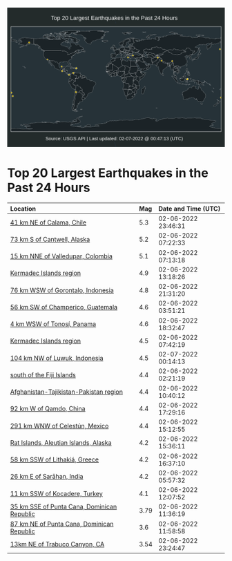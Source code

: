 ![Map](./map.png)

# Top 20 Largest Earthquakes in the Past 24 Hours

| Location | Mag | Date and Time (UTC) |
|:---|:---|:---|
| [41 km NE of Calama, Chile](https://earthquake.usgs.gov/earthquakes/eventpage/us7000gin7) | 5.3 | 02-06-2022 23:46:31 |
| [73 km S of Cantwell, Alaska](https://earthquake.usgs.gov/earthquakes/eventpage/ak0221pb6nv5) | 5.2 | 02-06-2022 07:22:33 |
| [15 km NNE of Valledupar, Colombia](https://earthquake.usgs.gov/earthquakes/eventpage/us7000gie4) | 5.1 | 02-06-2022 07:13:18 |
| [Kermadec Islands region](https://earthquake.usgs.gov/earthquakes/eventpage/us7000gigq) | 4.9 | 02-06-2022 13:18:26 |
| [76 km WSW of Gorontalo, Indonesia](https://earthquake.usgs.gov/earthquakes/eventpage/us7000gij9) | 4.8 | 02-06-2022 21:31:20 |
| [56 km SW of Champerico, Guatemala](https://earthquake.usgs.gov/earthquakes/eventpage/us7000gicq) | 4.6 | 02-06-2022 03:51:21 |
| [4 km WSW of Tonosí, Panama](https://earthquake.usgs.gov/earthquakes/eventpage/us7000gii6) | 4.6 | 02-06-2022 18:32:47 |
| [Kermadec Islands region](https://earthquake.usgs.gov/earthquakes/eventpage/us7000gif1) | 4.5 | 02-06-2022 07:42:19 |
| [104 km NW of Luwuk, Indonesia](https://earthquake.usgs.gov/earthquakes/eventpage/us7000gine) | 4.5 | 02-07-2022 00:14:13 |
| [south of the Fiji Islands](https://earthquake.usgs.gov/earthquakes/eventpage/us7000gic8) | 4.4 | 02-06-2022 02:21:19 |
| [Afghanistan-Tajikistan-Pakistan region](https://earthquake.usgs.gov/earthquakes/eventpage/us7000gifv) | 4.4 | 02-06-2022 10:40:12 |
| [92 km W of Qamdo, China](https://earthquake.usgs.gov/earthquakes/eventpage/us7000gihy) | 4.4 | 02-06-2022 17:29:16 |
| [291 km WNW of Celestún, Mexico](https://earthquake.usgs.gov/earthquakes/eventpage/us7000gih5) | 4.4 | 02-06-2022 15:12:55 |
| [Rat Islands, Aleutian Islands, Alaska](https://earthquake.usgs.gov/earthquakes/eventpage/us7000gijf) | 4.2 | 02-06-2022 15:36:11 |
| [58 km SSW of Lithakiá, Greece](https://earthquake.usgs.gov/earthquakes/eventpage/us7000gihp) | 4.2 | 02-06-2022 16:37:10 |
| [26 km E of Sarāhan, India](https://earthquake.usgs.gov/earthquakes/eventpage/us7000gidp) | 4.2 | 02-06-2022 05:57:32 |
| [11 km SSW of Kocadere, Turkey](https://earthquake.usgs.gov/earthquakes/eventpage/us7000gig8) | 4.1 | 02-06-2022 12:07:52 |
| [35 km SSE of Punta Cana, Dominican Republic](https://earthquake.usgs.gov/earthquakes/eventpage/pr2022037001) | 3.79 | 02-06-2022 11:36:19 |
| [87 km NE of Punta Cana, Dominican Republic](https://earthquake.usgs.gov/earthquakes/eventpage/pr2022037000) | 3.6 | 02-06-2022 11:58:58 |
| [13km NE of Trabuco Canyon, CA](https://earthquake.usgs.gov/earthquakes/eventpage/ci40178728) | 3.54 | 02-06-2022 23:24:47 |
